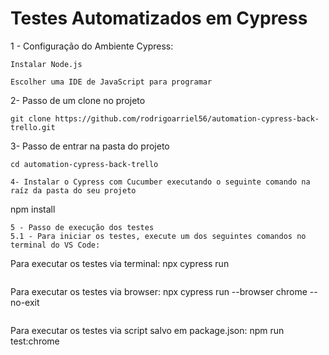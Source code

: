 # Testes Automatizados em Cypress

1 - Configuração do Ambiente Cypress:
```
Instalar Node.js
```
```
Escolher uma IDE de JavaScript para programar
```
2- Passo de um clone no projeto
```
git clone https://github.com/rodrigoarriel56/automation-cypress-back-trello.git
```
3- Passo de entrar na pasta do projeto
```
cd automation-cypress-back-trello

4- Instalar o Cypress com Cucumber executando o seguinte comando na raíz da pasta do seu projeto
```
npm install
```
5 - Passo de execução dos testes
5.1 - Para iniciar os testes, execute um dos seguintes comandos no terminal do VS Code:

```
Para executar os testes via terminal: npx cypress run
```
```
Para executar os testes via browser: npx cypress run --browser chrome --no-exit
```
```
Para executar os testes via script salvo em package.json: npm run test:chrome    
